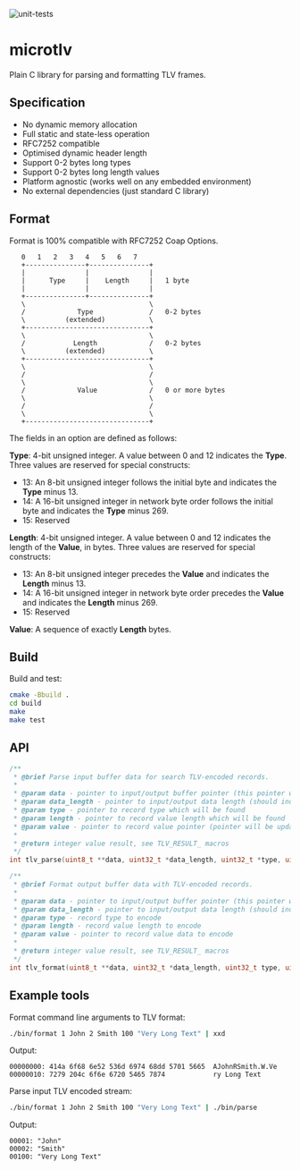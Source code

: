 ![unit-tests](https://github.com/marcinbor85/microtlv/actions/workflows/unit-tests.yml/badge.svg)
# microtlv
Plain C library for parsing and formatting TLV frames.

## Specification
- No dynamic memory allocation
- Full static and state-less operation
- RFC7252 compatible
- Optimised dynamic header length
- Support 0-2 bytes long types
- Support 0-2 bytes long length values
- Platform agnostic (works well on any embedded environment)
- No external dependencies (just standard C library)


## Format
Format is 100% compatible with RFC7252 Coap Options.

```
   0   1   2   3   4   5   6   7
   +---------------+---------------+
   |               |               |
   |      Type     |    Length     |   1 byte
   |               |               |
   +---------------+---------------+
   \                               \
   /             Type              /   0-2 bytes
   \          (extended)           \
   +-------------------------------+
   \                               \
   /            Length             /   0-2 bytes
   \          (extended)           \
   +-------------------------------+
   \                               \
   /                               /
   \                               \
   /             Value             /   0 or more bytes
   \                               \
   /                               /
   \                               \
   +-------------------------------+
```

The fields in an option are defined as follows:

**Type**:  4-bit unsigned integer.  A value between 0 and 12 indicates the **Type**. Three values are reserved for special constructs:

- 13:  An 8-bit unsigned integer follows the initial byte and indicates the **Type** minus 13.
- 14:  A 16-bit unsigned integer in network byte order follows the initial byte and indicates the **Type** minus 269.
- 15:  Reserved


**Length**:  4-bit unsigned integer.  A value between 0 and 12 indicates the length of the **Value**, in bytes. Three values
are reserved for special constructs:

- 13:  An 8-bit unsigned integer precedes the **Value** and indicates the **Length** minus 13.
- 14:  A 16-bit unsigned integer in network byte order precedes the **Value** and indicates the **Length** minus 269.
- 15:  Reserved

**Value**:  A sequence of exactly **Length** bytes.


## Build

Build and test:

```sh
cmake -Bbuild .
cd build
make
make test
```

## API

```c
/**
 * @brief Parse input buffer data for search TLV-encoded records.
 * 
 * @param data - pointer to input/output buffer pointer (this pointer will be changed during parsing)
 * @param data_length - pointer to input/output data length (should indicate how many bytes left in the buffer)
 * @param type - pointer to record type which will be found
 * @param length - pointer to record value length which will be found
 * @param value - pointer to record value pointer (pointer will be updated without copy data)
 * 
 * @return integer value result, see TLV_RESULT_ macros
 */
int tlv_parse(uint8_t **data, uint32_t *data_length, uint32_t *type, uint32_t *length, uint8_t **value);

/**
 * @brief Format output buffer data with TLV-encoded records.
 * 
 * @param data - pointer to input/output buffer pointer (this pointer will be changed during parsing)
 * @param data_length - pointer to input/output data length (should indicate how many bytes left in the buffer)
 * @param type - record type to encode
 * @param length - record value length to encode
 * @param value - pointer to record value data to encode
 * 
 * @return integer value result, see TLV_RESULT_ macros
 */
int tlv_format(uint8_t **data, uint32_t *data_length, uint32_t type, uint32_t length, uint8_t *value);
```

## Example tools

Format command line arguments to TLV format:
```sh
./bin/format 1 John 2 Smith 100 "Very Long Text" | xxd
```
Output:
```
00000000: 414a 6f68 6e52 536d 6974 68dd 5701 5665  AJohnRSmith.W.Ve
00000010: 7279 204c 6f6e 6720 5465 7874            ry Long Text
```

Parse input TLV encoded stream:
```sh
./bin/format 1 John 2 Smith 100 "Very Long Text" | ./bin/parse
```
Output:
```
00001: "John"
00002: "Smith"
00100: "Very Long Text"
```

